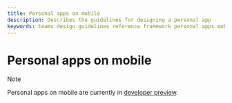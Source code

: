 ```yaml
---
title: Personal apps on mobile
description: Describes the guidelines for designing a personal app
keywords: teams design guidelines reference framework personal apps mobile
---
```

# Personal apps on mobile

> [!Note]
> Personal apps on mobile are currently in [developer preview](~/resources/dev-preview/developer-preview-intro.md).


